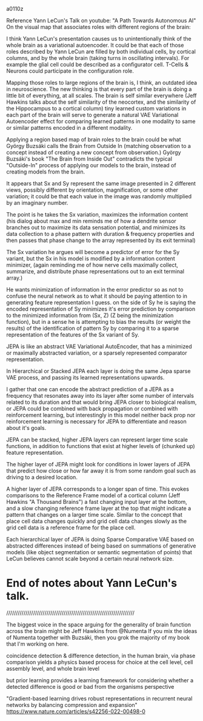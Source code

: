 a0110z

Reference Yann LeCun's Talk on youtube: "A Path Towards Autonomous AI" On the visual map that associates roles with different regions of the brain:

I think Yann LeCun's presentation causes us to unintentionally think of the whole brain as a variational autoencoder. It could be that each of those roles described by Yann LeCun are filled by both individual cells, by cortical columns, and by the whole brain (taking turns in oscillating intervals). For example the glial cell could be described as a configurator cell. T-Cells & Neurons could participate in the configuration role.

Mapping those roles to large regions of the brain is, I think, an outdated idea in neuroscience. The new thinking is that every part of the brain is doing a little bit of everything, at all scales. The brain is self similar everywhere (Jeff Hawkins talks about the self similarity of the neocortex, and the similarity of the Hippocampus to a cortical column) tiny learned custom variations in each part of the brain will serve to generate a natural VAE Variational Autoencoder effect for comparing learned patterns in one modality to same or similar patterns encoded in a different modality.

Applying a region based map of brain roles to the brain could be what György Buzsáki calls the Brain from Outside In (matching observation to a concept instead of creating a new concept from observation.) György Buzsáki's book "The Brain from Inside Out" contradicts the typical "Outside-In" process of applying our models to the brain, instead of creating models from the brain.

It appears that Sx and Sy represent the same image presented in 2 different views, possibly different by orientation, magnification, or some other variation; it could be that each value in the image was randomly multiplied by an imaginary number.

The point is he takes the Sx variation, maximizes the information content (his dialog about max and min reminds me of how a dendrite sensor branches out to maximize its data sensation potential, and minimizes its data collection to a phase pattern with duration & frequency properties and then passes that phase change to the array represented by its exit terminal)

The Sx variation he argues will become a predictor of error for the Sy variant, but the Sx in his model is modified by a information content minimizer, (again reminding me of how nerve cells maximally collect, summarize, and distribute phase representations out to an exit terminal array.)

He wants minimization of information in the error predictor so as not to confuse the neural network as to what it should be paying attention to in generating feature representation I guess. on the side of Sy he is saying the encoded representation of Sy minimizes it's error prediction by comparison to the minimized information from (Sx, Z) (Z being the minimization function), but in a sense he is attempting to bias the results (or weight the results) of the identification of pattern Sy by comparing it to a sparse representation of the features of the Sx variant of Sy.

JEPA is like an abstract VAE Variational AutoEncoder, that has a minimized or maximally abstracted variation, or a sparsely represented comparator representation.

In Hierarchical or Stacked JEPA each layer is doing the same Jepa sparse VAE process, and passing its learned representations upwards.

I gather that one can encode the abstract prediction of a JEPA as a frequency that resonates away into its layer after some number of intervals related to its duration and that would bring JEPA closer to biological realism, or JEPA could be combined with back propagation or combined with reinforcement learning, but interestingly in this model neither back prop nor reinforcement learning is necessary for JEPA to differentiate and reason about it's goals.

JEPA can be stacked, higher JEPA layers can represent larger time scale functions, in addition to functions that exist at higher levels of (chunked up) feature representation.

The higher layer of JEPA might look for conditions in lower layers of JEPA that predict how close or how far away it is from some random goal such as driving to a desired location.

A higher layer of JEPA corresponds to a longer span of time. This evokes comparisons to the Reference Frame model of a cortical column (Jeff Hawkins "A Thousand Brains") a fast changing input layer at the bottom, and a slow changing reference frame layer at the top that might indicate a pattern that changes on a larger time scale. Similar to the concept that place cell data changes quickly and grid cell data changes slowly as the grid cell data is a reference frame for the place cell.

Each hierarchical layer of JEPA is doing Sparse Comparative VAE based on abstracted differences instead of being based on summations of generative models (like object segmentation or semantic segmentation of points) that LeCun believes cannot scale beyond a certain neural network size.

# End of notes about Yann LeCun's talk.

///////////////////////////////////////////////////////////////////

The biggest voice in the space arguing for the generality of brain function across the brain might be Jeff Hawkins from @Numenta If you mix the ideas of Numenta together with Buzsáki, then you grok the majority of my book that I'm working on here.

coincidence detection & difference detection, in the human brain, via phase comparison yields a physics based process for choice at the cell level, cell assembly level, and whole brain level

but prior learning provides a learning framework for considering whether a detected difference is good or bad from the organisms perspective

"Gradient-based learning drives robust representations in recurrent neural networks by balancing compression and expansion"
https://www.nature.com/articles/s42256-022-00498-0


